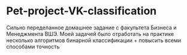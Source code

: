 # Pet-project-VK-classification
Сильно переделанное домашнее задание с факультета Бизнеса и Менеджмента ВШЭ. Моей задачей было отработать на практике несколько алгоритмов бинарной классификации + повысить всеми способами точность
